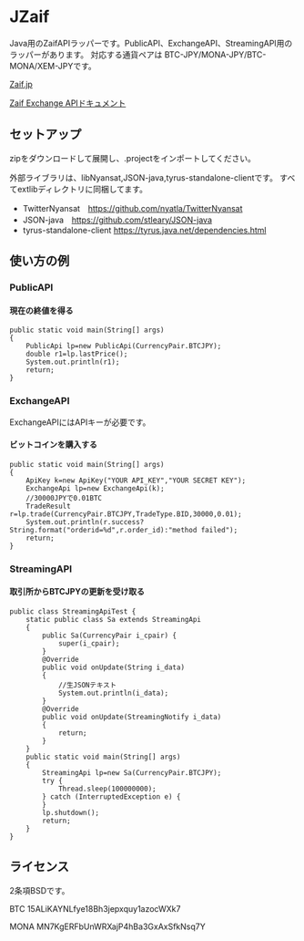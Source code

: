 # JZaif

Java用のZaifAPIラッパーです。PublicAPI、ExchangeAPI、StreamingAPI用のラッパーがあります。
対応する通貨ペアは BTC-JPY/MONA-JPY/BTC-MONA/XEM-JPYです。

<a href="https://zaif.jp/">Zaif.jp</a>

<a href="https://corp.zaif.jp/api-docs/">Zaif Exchange APIドキュメント</a>


## セットアップ
zipをダウンロードして展開し、.projectをインポートしてください。

外部ライブラリは、libNyansat,JSON-java,tyrus-standalone-clientです。
すべてextlibディレクトリに同梱してます。

 * TwitterNyansat　https://github.com/nyatla/TwitterNyansat
 * JSON-java　https://github.com/stleary/JSON-java
 * tyrus-standalone-client https://tyrus.java.net/dependencies.html

## 使い方の例

### PublicAPI

#### 現在の終値を得る
    public static void main(String[] args)
    {
    	PublicApi lp=new PublicApi(CurrencyPair.BTCJPY);
    	double r1=lp.lastPrice();
    	System.out.println(r1);
    	return;
    }



### ExchangeAPI

ExchangeAPIにはAPIキーが必要です。

#### ビットコインを購入する

    public static void main(String[] args)
    {
    	ApiKey k=new ApiKey("YOUR API_KEY","YOUR SECRET KEY");
    	ExchangeApi lp=new ExchangeApi(k);
    	//30000JPYで0.01BTC
    	TradeResult r=lp.trade(CurrencyPair.BTCJPY,TradeType.BID,30000,0.01);
    	System.out.println(r.success?String.format("orderid=%d",r.order_id):"method failed");
    	return;
    }


### StreamingAPI

#### 取引所からBTCJPYの更新を受け取る

    public class StreamingApiTest {
    	static public class Sa extends StreamingApi
    	{
    		public Sa(CurrencyPair i_cpair) {
    			super(i_cpair);
    		}
    		@Override
    		public void onUpdate(String i_data)
    		{
    			//生JSONテキスト
    			System.out.println(i_data);
    		}
    		@Override
    		public void onUpdate(StreamingNotify i_data)
    		{
    			return;
    		}
    	}
    	public static void main(String[] args)
    	{
    		StreamingApi lp=new Sa(CurrencyPair.BTCJPY);
    		try {
    			Thread.sleep(100000000);
    		} catch (InterruptedException e) {
    		}
    		lp.shutdown();
    		return;
    	}
    }


## ライセンス
2条項BSDです。


BTC 15ALiKAYNLfye18Bh3jepxquy1azocWXk7

MONA MN7KgERFbUnWRXajP4hBa3GxAxSfkNsq7Y


